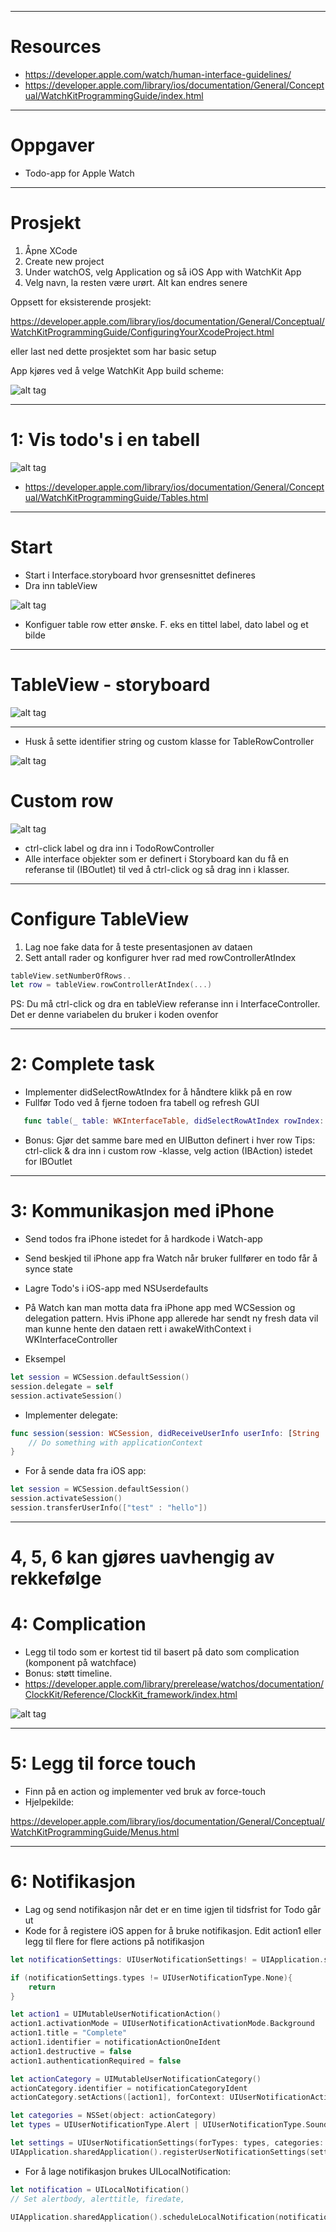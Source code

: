 
---

# Resources
- https://developer.apple.com/watch/human-interface-guidelines/
- https://developer.apple.com/library/ios/documentation/General/Conceptual/WatchKitProgrammingGuide/index.html

---

# Oppgaver 

- Todo-app for Apple Watch
--- 

# Prosjekt

1. Åpne XCode
2. Create new project
3. Under watchOS, velg Application og så iOS App with WatchKit App
4. Velg navn, la resten være urørt. Alt kan endres senere

Oppsett for eksisterende prosjekt:

https://developer.apple.com/library/ios/documentation/General/Conceptual/WatchKitProgrammingGuide/ConfiguringYourXcodeProject.html

eller last ned dette prosjektet som har basic setup

App kjøres ved å velge WatchKit App build scheme:

![alt tag](https://github.com/Lomaas/boilerplate/blob/master/presentasjonoppgaver/runapp1.png?raw=true)

---

# 1: Vis todo's i en tabell

![alt tag](https://github.com/Lomaas/boilerplate/blob/master/presentasjonoppgaver/finishedproduct.png?raw=true)

- https://developer.apple.com/library/ios/documentation/General/Conceptual/WatchKitProgrammingGuide/Tables.html

---

# Start

- Start i Interface.storyboard hvor grensesnittet defineres
- Dra inn tableView

![alt tag](https://github.com/Lomaas/boilerplate/blob/master/presentasjonoppgaver/storyboardlocation.png?raw=true)

- Konfiguer table row etter ønske. F. eks en tittel label, dato label og et bilde


---

# TableView - storyboard
 
![alt tag](https://github.com/Lomaas/boilerplate/blob/master/presentasjonoppgaver/tableview.png?raw=true)

---

- Husk å sette identifier string og custom klasse for TableRowController

![alt tag](https://github.com/Lomaas/boilerplate/blob/master/presentasjonoppgaver/rowidentifier.png?raw=true)

# Custom row

![alt tag](https://github.com/Lomaas/boilerplate/blob/master/presentasjonoppgaver/connectoutlet.png?raw=true)

- ctrl-click label og dra inn i TodoRowController
- Alle interface objekter som er definert i Storyboard kan du få en referanse til (IBOutlet) til ved å ctrl-click og så drag inn i klasser. 

---

# Configure TableView

1. Lag noe fake data for å teste presentasjonen av dataen 
2. Sett antall rader og konfigurer hver rad med rowControllerAtIndex

```swift
tableView.setNumberOfRows..
let row = tableView.rowControllerAtIndex(...)
```

PS: Du må ctrl-click og dra en tableView referanse inn i InterfaceController. Det er denne variabelen du bruker i koden ovenfor

---

# 2: Complete task

- Implementer didSelectRowAtIndex for å håndtere klikk på en row
- Fullfør Todo ved å fjerne todoen fra tabell og refresh GUI

```swift
   func table(_ table: WKInterfaceTable, didSelectRowAtIndex rowIndex: Int)
```

- Bonus: Gjør det samme bare med en UIButton definert i hver row
Tips: ctrl-click & dra inn i custom row -klasse, velg action (IBAction) istedet for IBOutlet

---

# 3: Kommunikasjon med iPhone

- Send todos fra iPhone istedet for å hardkode i Watch-app
- Send beskjed til iPhone app fra Watch når bruker fullfører en todo får å synce state
- Lagre Todo's i iOS-app med NSUserdefaults
- På Watch kan man motta data fra iPhone app med WCSession og delegation pattern. Hvis iPhone app allerede har sendt ny fresh data vil man kunne hente den dataen rett i awakeWithContext i WKInterfaceController

- Eksempel
```swift
let session = WCSession.defaultSession()
session.delegate = self
session.activateSession()

```

- Implementer delegate:

```swift
func session(session: WCSession, didReceiveUserInfo userInfo: [String : AnyObject]) {
	// Do something with applicationContext
}

```

- For å sende data fra iOS app:

```swift
let session = WCSession.defaultSession()
session.activateSession()
session.transferUserInfo(["test" : "hello"])
```

---

# 4, 5, 6 kan gjøres uavhengig av rekkefølge

# 4: Complication

- Legg til todo som er kortest tid til basert på dato som complication (komponent på watchface)
- Bonus: støtt timeline.
- https://developer.apple.com/library/prerelease/watchos/documentation/ClockKit/Reference/ClockKit_framework/index.html

![alt tag](https://github.com/Lomaas/boilerplate/blob/master/presentasjonoppgaver/complications.png?raw=true)

---

# 5: Legg til force touch

- Finn på en action og implementer ved bruk av force-touch
- Hjelpekilde:

https://developer.apple.com/library/ios/documentation/General/Conceptual/WatchKitProgrammingGuide/Menus.html

---

# 6: Notifikasjon

- Lag og send notifikasjon når det er en time igjen til tidsfrist for Todo går ut
- Kode for å registere iOS appen for å bruke notifikasjon. Edit action1 eller legg til flere for flere actions på notifikasjon

```swift
let notificationSettings: UIUserNotificationSettings! = UIApplication.sharedApplication().currentUserNotificationSettings()

if (notificationSettings.types != UIUserNotificationType.None){
    return
}

let action1 = UIMutableUserNotificationAction()
action1.activationMode = UIUserNotificationActivationMode.Background
action1.title = "Complete"
action1.identifier = notificationActionOneIdent
action1.destructive = false
action1.authenticationRequired = false

let actionCategory = UIMutableUserNotificationCategory()
actionCategory.identifier = notificationCategoryIdent
actionCategory.setActions([action1], forContext: UIUserNotificationActionContext.Minimal)

let categories = NSSet(object: actionCategory)
let types = UIUserNotificationType.Alert | UIUserNotificationType.Sound

let settings = UIUserNotificationSettings(forTypes: types, categories: categories as Set<NSObject>)
UIApplication.sharedApplication().registerUserNotificationSettings(settings)
```

- For å lage notifikasjon brukes UILocalNotification:

```swift
let notification = UILocalNotification()
// Set alertbody, alerttitle, firedate,

UIApplication.sharedApplication().scheduleLocalNotification(notification)


```
